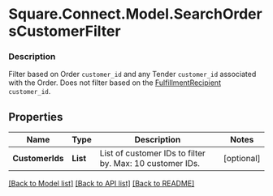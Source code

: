 # Square.Connect.Model.SearchOrdersCustomerFilter

### Description

Filter based on Order `customer_id` and any Tender `customer_id` associated with the Order. Does not filter based on the [FulfillmentRecipient](#type-orderfulfillmentrecipient) `customer_id`.

## Properties

Name | Type | Description | Notes
------------ | ------------- | ------------- | -------------
**CustomerIds** | **List<string>** | List of customer IDs to filter by.  Max: 10 customer IDs. | [optional] 



[[Back to Model list]](../README.md#documentation-for-models) [[Back to API list]](../README.md#documentation-for-api-endpoints) [[Back to README]](../README.md)

